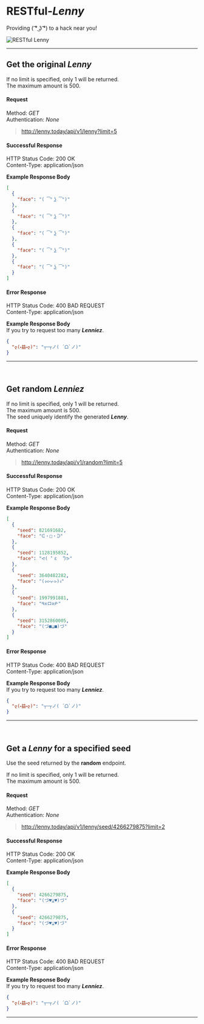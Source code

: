 # RESTful-**_Lenny_**
Providing ( ͡° ͜ʖ ͡°) to a hack near you!

![RESTful Lenny](http://i.imgur.com/LzBTC4r.png)

---
## Get the original **_Lenny_**
If no limit is specified, only 1 will be returned.<br>
The maximum amount is 500.<br>
#### Request
Method: _GET_<br>
Authentication: _None_
> http://lenny.today/api/v1/lenny?limit=5

#### Successful Response
HTTP Status Code: 200 OK<br>
Content-Type: application/json

**Example Response Body**
```json
[
  {
    "face": "( ͡° ͜ʖ ͡°)"
  },
  {
    "face": "( ͡° ͜ʖ ͡°)"
  },
  {
    "face": "( ͡° ͜ʖ ͡°)"
  },
  {
    "face": "( ͡° ͜ʖ ͡°)"
  },
  {
    "face": "( ͡° ͜ʖ ͡°)"
  }
]
```

#### Error Response
HTTP Status Code: 400 BAD REQUEST<br>
Content-Type: application/json

**Example Response Body**<br>
If you try to request too many **_Lenniez_**.
```json
{
  "ლ(⏓益⏓ლ)": "┬─┬ノ( ´ᗝ`ノ)"
}
```

---
<br>

## Get random **_Lenniez_**
If no limit is specified, only 1 will be returned.<br>
The maximum amount is 500.<br>
The seed uniquely identify the generated **_Lenny_**.

#### Request
Method: _GET_<br>
Authentication: _None_
> http://lenny.today/api/v1/random?limit=5

#### Successful Response
HTTP Status Code: 200 OK<br>
Content-Type: application/json

**Example Response Body**
```json
[
  {
    "seed": 821691682,
    "face": "ᕮ・□・ᕭ"
  },
  {
    "seed": 1128195852,
    "face": "ᕙ(  ͌ ε   ͌)ᕗ"
  },
  {
    "seed": 3640482282,
    "face": "(ง⪦ᨎ⪧)ง"
  },
  {
    "seed": 1997991881,
    "face": "ᑫxロxᑷ"
  },
  {
    "seed": 3152860005,
    "face": "(づ■⍊■)づ"
  }
]
```

#### Error Response
HTTP Status Code: 400 BAD REQUEST<br>
Content-Type: application/json

**Example Response Body**<br>
If you try to request too many **_Lenniez_**.
```json
{
  "ლ(⏓益⏓ლ)": "┬─┬ノ( ´ᗝ`ノ)"
}
```
---
<br>

## Get a **_Lenny_** for a specified seed
Use the seed returned by the **random** endpoint.

If no limit is specified, only 1 will be returned.<br>
The maximum amount is 500.<br>
#### Request
Method: _GET_<br>
Authentication: _None_
> http://lenny.today/api/v1/lenny/seed/4266279875?limit=2

#### Successful Response
HTTP Status Code: 200 OK<br>
Content-Type: application/json

**Example Response Body**
```json
[
  {
    "seed": 4266279875,
    "face": "(づ♥⍊♥)づ"
  },
  {
    "seed": 4266279875,
    "face": "(づ♥⍊♥)づ"
  }
]
```

#### Error Response
HTTP Status Code: 400 BAD REQUEST<br>
Content-Type: application/json

**Example Response Body**<br>
If you try to request too many **_Lenniez_**.
```json
{
  "ლ(⏓益⏓ლ)": "┬─┬ノ( ´ᗝ`ノ)"
}
```

---
<br>